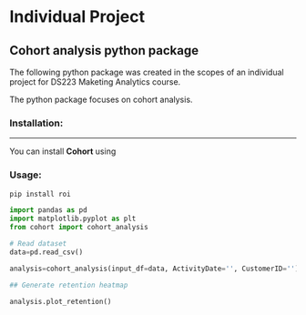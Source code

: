 # Individual Project
## Cohort analysis python package


The following python package was created in the scopes of an individual project for DS223 Maketing Analytics course. 

The python package focuses on cohort analysis.


### Installation:
---
You can install **Cohort** using 

### Usage:
```python
pip install roi
``` 

```python
import pandas as pd
import matplotlib.pyplot as plt
from cohort import cohort_analysis

# Read dataset 
data=pd.read_csv()

analysis=cohort_analysis(input_df=data, ActivityDate='', CustomerID='')

## Generate retention heatmap

analysis.plot_retention()



```


